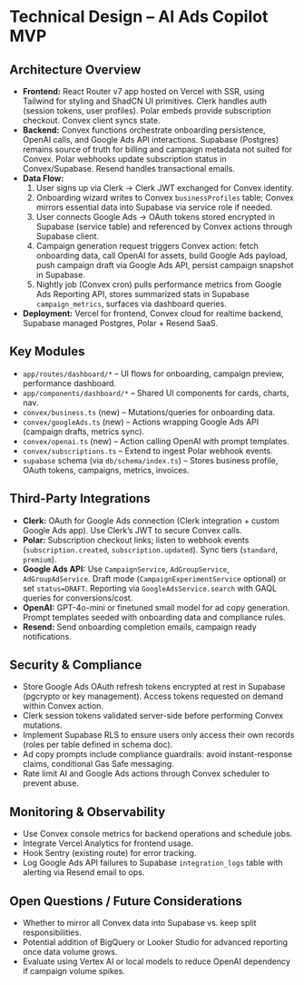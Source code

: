 # Technical Design – AI Ads Copilot MVP

## Architecture Overview
- **Frontend:** React Router v7 app hosted on Vercel with SSR, using Tailwind for styling and ShadCN UI primitives. Clerk handles auth (session tokens, user profiles). Polar embeds provide subscription checkout. Convex client syncs state.
- **Backend:** Convex functions orchestrate onboarding persistence, OpenAI calls, and Google Ads API interactions. Supabase (Postgres) remains source of truth for billing and campaign metadata not suited for Convex. Polar webhooks update subscription status in Convex/Supabase. Resend handles transactional emails.
- **Data Flow:**
  1. User signs up via Clerk → Clerk JWT exchanged for Convex identity.
  2. Onboarding wizard writes to Convex `businessProfiles` table; Convex mirrors essential data into Supabase via service role if needed.
  3. User connects Google Ads → OAuth tokens stored encrypted in Supabase (service table) and referenced by Convex actions through Supabase client.
  4. Campaign generation request triggers Convex action: fetch onboarding data, call OpenAI for assets, build Google Ads payload, push campaign draft via Google Ads API, persist campaign snapshot in Supabase.
  5. Nightly job (Convex cron) pulls performance metrics from Google Ads Reporting API, stores summarized stats in Supabase `campaign_metrics`, surfaces via dashboard queries.
- **Deployment:** Vercel for frontend, Convex cloud for realtime backend, Supabase managed Postgres, Polar + Resend SaaS.

## Key Modules
- `app/routes/dashboard/*` – UI flows for onboarding, campaign preview, performance dashboard.
- `app/components/dashboard/*` – Shared UI components for cards, charts, nav.
- `convex/business.ts` (new) – Mutations/queries for onboarding data.
- `convex/googleAds.ts` (new) – Actions wrapping Google Ads API (campaign drafts, metrics sync).
- `convex/openai.ts` (new) – Action calling OpenAI with prompt templates.
- `convex/subscriptions.ts` – Extend to ingest Polar webhook events.
- `supabase` schema (via `db/schema/index.ts`) – Stores business profile, OAuth tokens, campaigns, metrics, invoices.

## Third-Party Integrations
- **Clerk:** OAuth for Google Ads connection (Clerk integration + custom Google Ads app). Use Clerk’s JWT to secure Convex calls.
- **Polar:** Subscription checkout links; listen to webhook events (`subscription.created`, `subscription.updated`). Sync tiers (`standard`, `premium`).
- **Google Ads API:** Use `CampaignService`, `AdGroupService`, `AdGroupAdService`. Draft mode (`CampaignExperimentService` optional) or set `status=DRAFT`. Reporting via `GoogleAdsService.search` with GAQL queries for conversions/cost.
- **OpenAI:** GPT-4o-mini or finetuned small model for ad copy generation. Prompt templates seeded with onboarding data and compliance rules.
- **Resend:** Send onboarding completion emails, campaign ready notifications.

## Security & Compliance
- Store Google Ads OAuth refresh tokens encrypted at rest in Supabase (pgcrypto or key management). Access tokens requested on demand within Convex action.
- Clerk session tokens validated server-side before performing Convex mutations.
- Implement Supabase RLS to ensure users only access their own records (roles per table defined in schema doc).
- Ad copy prompts include compliance guardrails: avoid instant-response claims, conditional Gas Safe messaging.
- Rate limit AI and Google Ads actions through Convex scheduler to prevent abuse.

## Monitoring & Observability
- Use Convex console metrics for backend operations and schedule jobs.
- Integrate Vercel Analytics for frontend usage.
- Hook Sentry (existing route) for error tracking.
- Log Google Ads API failures to Supabase `integration_logs` table with alerting via Resend email to ops.

## Open Questions / Future Considerations
- Whether to mirror all Convex data into Supabase vs. keep split responsibilities.
- Potential addition of BigQuery or Looker Studio for advanced reporting once data volume grows.
- Evaluate using Vertex AI or local models to reduce OpenAI dependency if campaign volume spikes.

